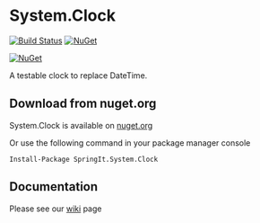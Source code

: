 # System.Clock

[![Build Status](https://ci.appveyor.com/api/projects/status/github/SpringIT/System.Clock?branch=master&svg=true)](https://ci.appveyor.com/project/SpringIT/system-clock) [![NuGet](https://img.shields.io/nuget/v/SpringIt.System.Clock.svg?maxAge=2592000)](http://www.nuget.org/packages/SpringIt.System.Clock/)

[![NuGet](https://img.shields.io/nuget/v/SpringIt.System.Clock.svg?maxAge=2592000)]()

A testable clock to replace DateTime.

## Download from nuget.org

System.Clock is available on [nuget.org](https://www.nuget.org/packages/SpringIt.System.Clock/)

Or use the following command in your package manager console
```
Install-Package SpringIt.System.Clock
```

## Documentation

Please see our [wiki](https://github.com/SpringIT/System.Clock/wiki) page
